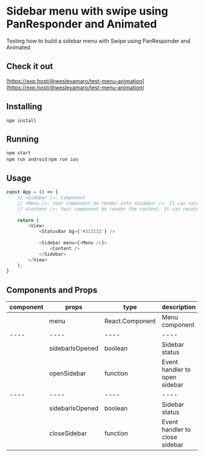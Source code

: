 # Sidebar menu with swipe using PanResponder and Animated
Testing how to build a sidebar menu with Swipe using PanResponder and Animated

## Check it out
[https://exp.host/@wesleyamaro/test-menu-animation](https://exp.host/@wesleyamaro/test-menu-animation)

## Installing
`npm install` 

## Running
`npm start`  
`npm run android` 
`npm run ios` 

## Usage
```javascript
const App = () => {
    // <Sidebar />: Component
    // <Menu />: Your component do render into <Sidebar />. It can receive 2 props
    // <Content />: Your component do render the content. It can receive 2 props
    
	return (
		<View>
			<StatusBar bg={'#313131'} />
			
			<Sidebar menu={<Menu />}>
				<Content />
			</Sidebar>
		</View>
	);
}
```

## Components and Props
| component | props | type | description |
| ---- | ---- | ----| ---- |
| <Sidebar /> | menu | React.Component | Menu component |
| ---- | ---- | ----| ---- |
| <Content /> | sidebarIsOpened | boolean | Sidebar status |
| <Content /> | openSidebar | function | Event handler to open sidebar |
| ---- | ---- | ----| ---- |
| <Menu /> | sidebarIsOpened | boolean | Sidebar status |
| <Menu /> | closeSidebar | function | Event handler to close sidebar |